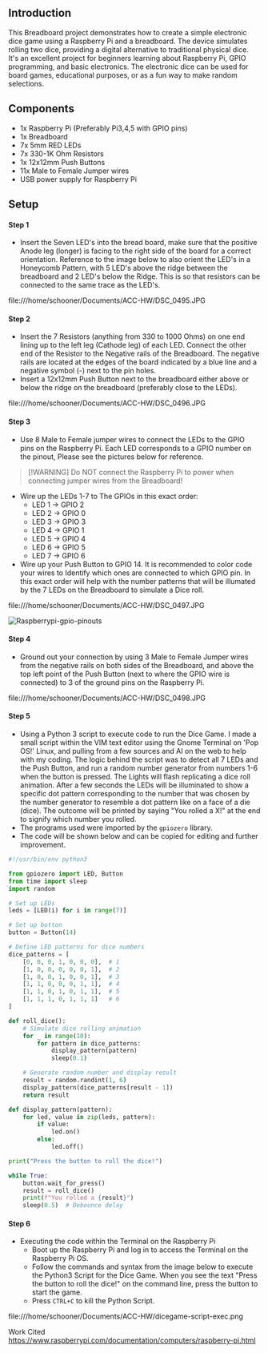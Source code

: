 ## Introduction

This Breadboard project demonstrates how to create a simple electronic dice game using a Raspberry Pi and a breadboard. The device simulates rolling two dice, providing a digital alternative to traditional physical dice. It's an excellent project for beginners learning about Raspberry Pi, GPIO programming, and basic electronics. The electronic dice can be used for board games, educational purposes, or as a fun way to make random selections.

## Components

- 1x Raspberry Pi  (Preferably Pi3,4,5 with GPIO pins)
- 1x Breadboard
- 7x 5mm RED LEDs
- 7x 330-1K Ohm Resistors
- 1x 12x12mm Push Buttons
- 11x Male to Female Jumper wires
- USB power supply for Raspberry Pi
## Setup

#### Step 1 
- Insert the Seven LED's into the bread board, make sure that the positive Anode leg (longer) is facing to the right side of the board for a correct orientation. Reference to the image below to also orient the LED's in a Honeycomb Pattern, with 5 LED's above the ridge between the breadboard and 2 LED's below the Ridge. This is so that resistors can be connected to the same trace as the LED's.

 file:///home/schooner/Documents/ACC-HW/DSC_0495.JPG


#### Step 2
- Insert the 7 Resistors (anything from 330 to 1000 Ohms) on one end lining up to the left leg (Cathode leg) of each LED. Connect the other end of the Resistor to the Negative rails of the Breadboard. The negative rails are located at the edges of the board indicated by a blue line and a negative symbol (-) next to the pin holes. 
- Insert a 12x12mm Push Button next to the breadboard either above or below the ridge on the breadboard (preferably close to the LEDs).

file:///home/schooner/Documents/ACC-HW/DSC_0496.JPG


#### Step 3 
-  Use 8 Male to Female jumper wires to connect the LEDs to the GPIO pins on the Raspberry Pi. Each LED corresponds to a GPIO number on the pinout, Please see the pictures below for reference.
    
> [!WARNING] Do NOT connect the Raspberry Pi to power when connecting jumper wires from the Breadboard!


- Wire up the LEDs 1-7 to The GPIOs in this exact order: 
	- LED 1 -> GPIO 2
	- LED 2 -> GPIO 0 
	- LED 3 -> GPIO 3 
	- LED 4 -> GPIO 1
	- LED 5 -> GPIO 4
	- LED 6 -> GPIO 5 
	- LED 7 -> GPIO 6
- Wire up your Push Button to GPIO 14. It is recommended to color code your wires to Identify which ones are connected to which GPIO pin. In this exact order will help with the number patterns that will be illumated by the 7 LEDs on the Breadboard to simulate a Dice roll.

file:///home/schooner/Documents/ACC-HW/DSC_0497.JPG

![Raspberrypi-gpio-pinouts](https://github.com/user-attachments/assets/f651e3a7-0ab0-4694-a96e-1dcd8e9cbdd2)


#### Step 4
- Ground out your connection by using 3 Male to Female Jumper wires from the negative rails on both sides of the Breadboard, and above the top left point of the Push Button (next to where the GPIO wire is connected) to 3 of the ground pins on the Raspberry Pi.

file:///home/schooner/Documents/ACC-HW/DSC_0498.JPG


#### Step 5 
- Using a Python 3 script to execute code to run the Dice Game. I made a small script within the VIM text editor using the Gnome Terminal on 'Pop OS!' Linux, and pulling from a few sources and AI on the web to help with my coding. The logic behind the script was to detect all 7 LEDs and the Push Button, and run a random number generator from numbers 1-6 when the button is pressed. The Lights will flash replicating a dice roll animation. After a few seconds the LEDs will be illuminated to show a specific dot pattern corresponding to the number that was chosen by the number generator to resemble a dot pattern like on a face of a die (dice). The outcome will be printed by saying "You rolled a X!" at the end to signify which number you rolled. 
- The programs used were imported by the `gpiozero` library.
- The code will be shown below and can be copied for editing and further improvement. 
```Python
#!/usr/bin/env python3

from gpiozero import LED, Button
from time import sleep
import random

# Set up LEDs
leds = [LED(i) for i in range(7)]

# Set up button
button = Button(14)

# Define LED patterns for dice numbers
dice_patterns = [
    [0, 0, 0, 1, 0, 0, 0],  # 1
    [1, 0, 0, 0, 0, 0, 1],  # 2
    [1, 0, 0, 1, 0, 0, 1],  # 3
    [1, 1, 0, 0, 0, 1, 1],  # 4
    [1, 1, 0, 1, 0, 1, 1],  # 5
    [1, 1, 1, 0, 1, 1, 1]   # 6
]

def roll_dice():
    # Simulate dice rolling animation
    for _ in range(10):
        for pattern in dice_patterns:
            display_pattern(pattern)
            sleep(0.1)

    # Generate random number and display result
    result = random.randint(1, 6)
    display_pattern(dice_patterns[result - 1])
    return result

def display_pattern(pattern):
    for led, value in zip(leds, pattern):
        if value:
            led.on()
        else:
            led.off()

print("Press the button to roll the dice!")

while True:
    button.wait_for_press()
    result = roll_dice()
    print(f"You rolled a {result}")
    sleep(0.5)  # Debounce delay
```

#### Step 6
- Executing the code within the Terminal on the Raspberry Pi
	- Boot up the Raspberry Pi and log in to access the Terminal on the Raspberry Pi OS. 
	- Follow the commands and syntax from the image below to execute the Python3 Script for the Dice Game. When you see the text "Press the button to roll the dice!" on the command line, press the button to start the game. 
	- Press `CTRL+C` to kill the Python Script. 


file:///home/schooner/Documents/ACC-HW/dicegame-script-exec.png















Work Cited 
https://www.raspberrypi.com/documentation/computers/raspberry-pi.html





